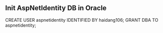 ## Init AspNetIdentity DB in Oracle
CREATE USER aspnetidentity IDENTIFIED BY haidang106;
GRANT DBA TO aspnetidentity;